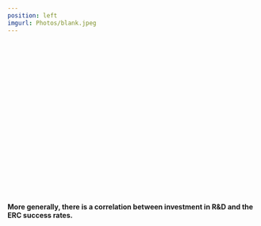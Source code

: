```yaml
---
position: left
imgurl: Photos/blank.jpeg
---
```


<br/><br/>
<br/><br/>
<br/><br/>
<br/><br/>
<br/><br/>
<br/><br/>
<br/><br/>
<br/><br/>
<br/><br/>

#### More generally, there is a correlation between investment in R&D and the ERC success rates. 